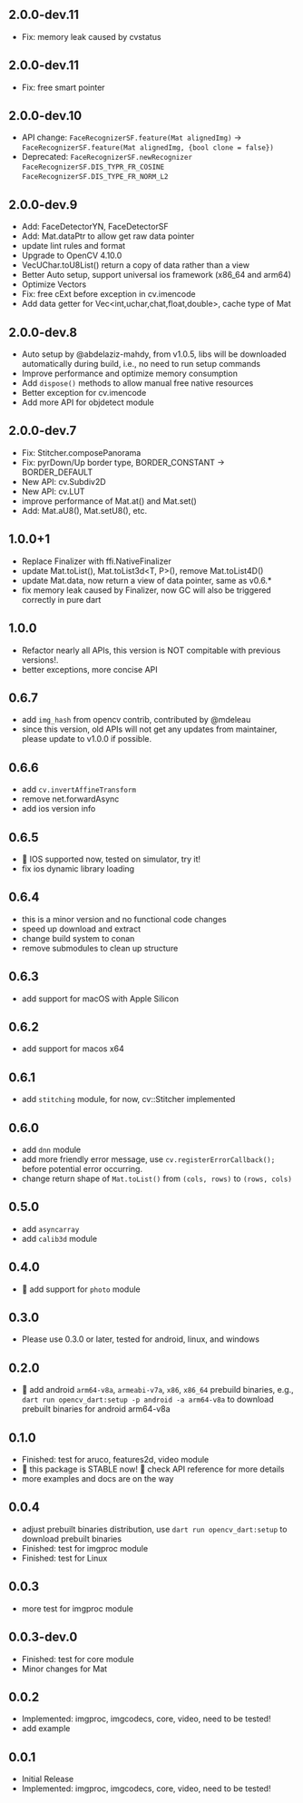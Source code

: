 ## 2.0.0-dev.11

- Fix: memory leak caused by cvstatus

## 2.0.0-dev.11

- Fix: free smart pointer

## 2.0.0-dev.10

- API change: `FaceRecognizerSF.feature(Mat alignedImg)` -> `FaceRecognizerSF.feature(Mat alignedImg, {bool clone = false})`
- Deprecated: `FaceRecognizerSF.newRecognizer` `FaceRecognizerSF.DIS_TYPR_FR_COSINE` `FaceRecognizerSF.DIS_TYPE_FR_NORM_L2`

## 2.0.0-dev.9

- Add: FaceDetectorYN, FaceDetectorSF
- Add: Mat.dataPtr to allow get raw data pointer
- update lint rules and format
- Upgrade to OpenCV 4.10.0
- VecUChar.toU8List() return a copy of data rather than a view
- Better Auto setup, support universal ios framework (x86_64 and arm64)
- Optimize Vectors
- Fix: free cExt before exception in cv.imencode
- Add data getter for Vec<int,uchar,chat,float,double>, cache type of Mat

## 2.0.0-dev.8

- Auto setup by @abdelaziz-mahdy, from v1.0.5, libs will be downloaded automatically during build, i.e., no need to run setup commands
- Improve performance and optimize memory consumption
- Add `dispose()` methods to allow manual free native resources
- Better exception for cv.imencode
- Add more API for objdetect module

## 2.0.0-dev.7

- Fix: Stitcher.composePanorama
- Fix: pyrDown/Up border type, BORDER_CONSTANT -> BORDER_DEFAULT
- New API: cv.Subdiv2D
- New API: cv.LUT
- improve performance of Mat.at() and Mat.set()
- Add: Mat.aU8(), Mat.setU8(), etc.

## 1.0.0+1

- Replace Finalizer with ffi.NativeFinalizer
- update Mat.toList(), Mat.toList3d<T, P>(), remove Mat.toList4D()
- update Mat.data, now return a view of data pointer, same as v0.6.*
- fix memory leak caused by Finalizer, now GC will also be triggered correctly in pure dart

## 1.0.0

- Refactor nearly all APIs, this version is NOT compitable with previous versions!.
- better exceptions, more concise API

## 0.6.7

- add `img_hash` from opencv contrib, contributed by @mdeleau
- since this version, old APIs will not get any updates from maintainer, please update to v1.0.0 if possible.

## 0.6.6

- add `cv.invertAffineTransform`
- remove net.forwardAsync
- add ios version info

## 0.6.5

- :tada: IOS supported now, tested on simulator, try it!
- fix ios dynamic library loading

## 0.6.4

- this is a minor version and no functional code changes
- speed up download and extract
- change build system to conan
- remove submodules to clean up structure

## 0.6.3

- add support for macOS with Apple Silicon

## 0.6.2

- add support for macos x64

## 0.6.1

- add `stitching` module, for now, cv::Stitcher implemented

## 0.6.0

- add `dnn` module
- add more friendly error message, use `cv.registerErrorCallback();` before potential error occurring.
- change return shape of `Mat.toList()` from `(cols, rows)` to `(rows, cols)`

## 0.5.0

- add `asyncarray`
- add `calib3d` module

## 0.4.0

- :rocket: add support for `photo` module

## 0.3.0

- Please use 0.3.0 or later, tested for android, linux, and windows

## 0.2.0

- :tada: add android `arm64-v8a`, `armeabi-v7a`, `x86`, `x86_64` prebuild binaries, e.g., `dart run opencv_dart:setup -p android -a arm64-v8a` to download prebuilt binaries for android arm64-v8a

## 0.1.0

- Finished: test for aruco, features2d, video module
- :tada: this package is STABLE now! :rocket: check API reference for more details
- more examples and docs are on the way

## 0.0.4

- adjust prebuilt binaries distribution, use `dart run opencv_dart:setup` to download prebuilt binaries
- Finished: test for imgproc module
- Finished: test for Linux

## 0.0.3

- more test for imgproc module

## 0.0.3-dev.0

- Finished: test for core module
- Minor changes for Mat

## 0.0.2

- Implemented: imgproc, imgcodecs, core, video, need to be tested!
- add example

## 0.0.1

- Initial Release
- Implemented: imgproc, imgcodecs, core, video, need to be tested!
